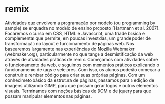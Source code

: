 # remix

Atividades que envolvem a programação por modelo (ou programming by sample) se enquadra no modelo de ensino proposto [Hartmann et al. 2007]. Focaremos o curso em CSS, HTML e Javascript, uma tríade básica e complementar que permite, em poucas investidas, um grande poder de transformação no layout e funcionamento de páginas web. Nos basearemos largamente nas experiências do Mozilla Webmaker (webmaker.org), particularmente no que tange a desmistificação da web através de atividades práticas de remix. Começamos com atividades sobre o funcionamento da web, e seguimos com momentos práticos explicando o funcionamento de tags e seletores. Com isso, os alunos poderão começar a construir e remixar código para criar suas próprias páginas. Com um conhecimeto básico da estrutura de páginas, passamos para a edição de imagens utilizando GIMP, para que possam gerar logos e outros elementos visuais. Terminamos com noções básicas de DOM e de jquery para que possam manipular elementos nas páginas.
